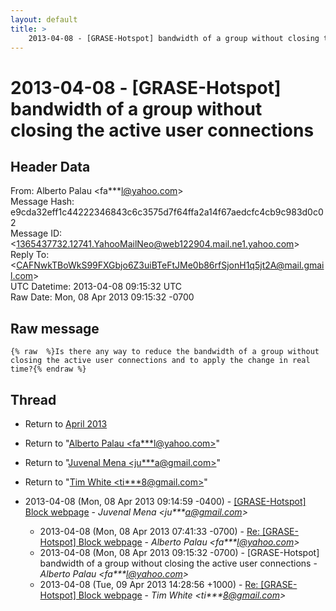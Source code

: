 ```yaml
---
layout: default
title: >
    2013-04-08 - [GRASE-Hotspot] bandwidth of a group without closing the active	user connections
---
```


# 2013-04-08 - [GRASE-Hotspot] bandwidth of a group without closing the active	user connections

## Header Data

From: Alberto Palau \<fa***l@yahoo.com\><br>
Message Hash: e9cda32eff1c44222346843c6c3575d7f64ffa2a14f67aedcfc4cb9c983d0c02<br>
Message ID: \<1365437732.12741.YahooMailNeo@web122904.mail.ne1.yahoo.com\><br>
Reply To: \<CAFNwkTBoWkS99FXGbjo6Z3uiBTeFtJMe0b86rfSjonH1q5jt2A@mail.gmail.com\><br>
UTC Datetime: 2013-04-08 09:15:32 UTC<br>
Raw Date: Mon, 08 Apr 2013 09:15:32 -0700<br>

## Raw message

```
{% raw  %}Is there any way to reduce the bandwidth of a group without closing the active user connections and to apply the change in real time?{% endraw %}
```

## Thread

+ Return to [April 2013](/archive/2013/04)

+ Return to "[Alberto Palau <fa***l<span>@</span>yahoo.com>](/authors/fa___l_at_yahoo_com)"
+ Return to "[Juvenal Mena <ju***a<span>@</span>gmail.com>](/authors/ju___a_at_gmail_com)"
+ Return to "[Tim White <ti***8<span>@</span>gmail.com>](/authors/ti___8_at_gmail_com)"

+ 2013-04-08 (Mon, 08 Apr 2013 09:14:59 -0400) - [[GRASE-Hotspot] Block webpage](/archive/2013/04/d21fcf92289e4225de38effc47f2865d50fb339821a9ebf19c927b7dbb4f01c3) - _Juvenal Mena \<ju***a@gmail.com\>_
  + 2013-04-08 (Mon, 08 Apr 2013 07:41:33 -0700) - [Re: [GRASE-Hotspot] Block webpage](/archive/2013/04/7f3c7667923fcb6418b5d4f593431bf41ceb7544fe26c826047ed520218cb95e) - _Alberto Palau \<fa***l@yahoo.com\>_
  + 2013-04-08 (Mon, 08 Apr 2013 09:15:32 -0700) - [GRASE-Hotspot] bandwidth of a group without closing the active	user connections - _Alberto Palau \<fa***l@yahoo.com\>_
  + 2013-04-08 (Tue, 09 Apr 2013 14:28:56 +1000) - [Re: [GRASE-Hotspot] Block webpage](/archive/2013/04/5ba52bdf8c254f6d6167423ed4005972738b0fba3c2bd69ee6cf9086141e2126) - _Tim White \<ti***8@gmail.com\>_

